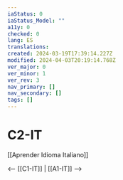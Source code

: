 ```yaml
---
iaStatus: 0
iaStatus_Model: ""
a11y: 0
checked: 0
lang: ES
translations: 
created: 2024-03-19T17:39:14.227Z
modified: 2024-04-03T20:19:14.768Z
ver_major: 0
ver_minor: 1
ver_rev: 3
nav_primary: []
nav_secondary: []
tags: []
---
```

# C2-IT

[[Aprender Idioma Italiano]]

<-- [[C1-IT]] | [[A1-IT]] -->